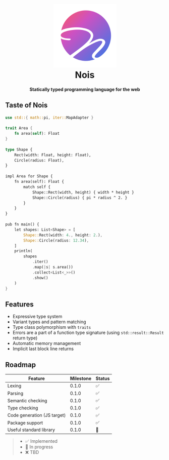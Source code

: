 <h1 align="center">
  <br>
  <img src="https://raw.githubusercontent.com/nois-lang/nois/master/data/logo/logo_web.svg" width="200">
  <br>
  Nois
  <br>
</h1>

<h4 align="center">Statically typed programming language for the web</h4>

## Taste of Nois

```rust
use std::{ math::pi, iter::MapAdapter }

trait Area {
    fn area(self): Float
}

type Shape {
    Rect(width: Float, height: Float),
    Circle(radius: Float),
}

impl Area for Shape {
    fn area(self): Float {
        match self {
            Shape::Rect(width, height) { width * height }
            Shape::Circle(radius) { pi * radius ^ 2. }
        }
    }
}

pub fn main() {
    let shapes: List<Shape> = [
        Shape::Rect(width: 4., height: 2.),
        Shape::Circle(radius: 12.34),
    ]
    println(
        shapes
            .iter()
            .map(|s| s.area())
            .collect<List<_>>()
            .show()
    )
}
```

## Features

- Expressive type system
- Variant types and pattern matching
- Type class polymorphism with `traits`
- Errors are a part of a function type signature (using `std::result::Result` return type)
- Automatic memory management
- Implicit last block line returns

## Roadmap

| Feature                     | Milestone | Status |
| --------------------------- | --------- | ------ |
| Lexing                      | 0.1.0     | ✅     |
| Parsing                     | 0.1.0     | ✅     |
| Semantic checking           | 0.1.0     | ✅     |
| Type checking               | 0.1.0     | ✅     |
| Code generation (JS target) | 0.1.0     | ✅     |
| Package support             | 0.1.0     | ✅     |
| Useful standard library     | 0.1.0     | 🚧     |

> - ✅ Implemented
> - 🚧 In progress
> - ❌ TBD
